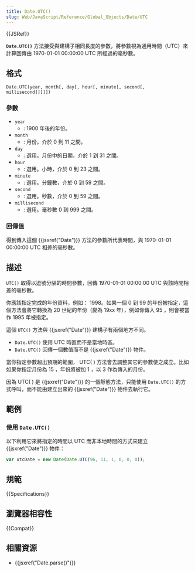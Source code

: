 ```yaml
---
title: Date.UTC()
slug: Web/JavaScript/Reference/Global_Objects/Date/UTC
---
```


{{JSRef}}

**`Date.UTC()`** 方法接受與建構子相同長度的參數，將參數視為通用時間（UTC）來計算回傳由 1970-01-01 00:00:00 UTC 所經過的毫秒數。

## 格式

```plain
Date.UTC(year, month[, day[, hour[, minute[, second[, millisecond]]]]])
```

### 參數

- `year`
  - : 1900 年後的年份。
- `month`
  - : 月份，介於 0 到 11 之間。
- `day`
  - : 選用。月份中的日期，介於 1 到 31 之間。
- `hour`
  - : 選用。小時，介於 0 到 23 之間。
- `minute`
  - : 選用。分鐘數，介於 0 到 59 之間。
- `second`
  - : 選用。秒數，介於 0 到 59 之間。
- `millisecond`
  - : 選用。毫秒數 0 到 999 之間。

### 回傳值

得到傳入這個 {{jsxref("Date")}} 方法的參數所代表時間，與 1970-01-01 00:00:00 UTC 相差的毫秒數。

## 描述

`UTC()` 取得以逗號分隔的時間參數，回傳 1970-01-01 00:00:00 UTC 與該時間相差的毫秒數。

你應該指定完成的年份資料，例如： 1998。如果一個 0 到 99 的年份被指定，這個方法會將它轉換為 20 世紀的年份（變為 19xx 年），例如你傳入 95 ，則會被當作 1995 年被指定。

這個 `UTC()` 方法與 {{jsxref("Date")}} 建構子有兩個地方不同。

- `Date.UTC()` 使用 UTC 時區而不是當地時區。
- `Date.UTC()` 回傳一個數值而不是 {{jsxref("Date")}} 物件。

當你指定參數超出預期的範圍， UTC( ) 方法會去調整其它的參數使之成立。比如如果你指定月份為 15 ，年份將被加 1 ，以 3 作為傳入的月份。

因為 UTC( ) 是 {{jsxref("Date")}} 的一個靜態方法，只能使用 `Date.UTC()` 的方式呼叫，而不能由建立出來的 {{jsxref("Date")}} 物件去執行它。

## 範例

### 使用 `Date.UTC()`

以下利用它來將指定的時間以 UTC 而非本地時間的方式來建立 {{jsxref("Date")}} 物件：

```js
var utcDate = new Date(Date.UTC(96, 11, 1, 0, 0, 0));
```

## 規範

{{Specifications}}

## 瀏覽器相容性

{{Compat}}

## 相關資源

- {{jsxref("Date.parse()")}}
